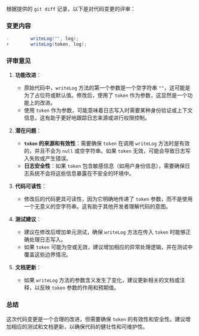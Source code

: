 根据提供的 `git diff` 记录，以下是对代码变更的评审：

### 变更内容
```java
-        writeLog("", log);
+        writeLog(token, log);
```

### 评审意见

1. **功能改进**：
   - 原始代码中，`writeLog` 方法的第一个参数是一个空字符串 `""`，这可能是为了占位符或默认值。修改后，使用了 `token` 作为参数，这显然是一个功能上的改进。
   - 使用 `token` 作为参数，可能意味着日志写入时需要某种身份验证或上下文信息，这有助于更好地跟踪日志来源或进行权限控制。

2. **潜在问题**：
   - **`token` 的来源和有效性**：需要确保 `token` 在调用 `writeLog` 方法时是有效的，并且不会为 `null` 或空字符串。如果 `token` 无效，可能会导致日志写入失败或产生错误。
   - **日志安全性**：如果 `token` 包含敏感信息（如用户身份信息），需要确保日志系统不会将这些信息暴露在不安全的环境中。

3. **代码可读性**：
   - 修改后的代码更具可读性，因为它明确地传递了 `token` 参数，而不是使用一个无意义的空字符串。这有助于其他开发者理解代码的意图。

4. **测试建议**：
   - 建议在修改后增加单元测试，确保 `writeLog` 方法在传入 `token` 时能够正确处理日志写入。
   - 如果 `token` 可能为空或无效，建议增加相应的异常处理逻辑，并在测试中覆盖这些边界情况。

5. **文档更新**：
   - 如果 `writeLog` 方法的参数含义发生了变化，建议更新相关的文档或注释，以反映 `token` 参数的作用和预期值。

### 总结
这次代码变更是一个合理的改进，但需要确保 `token` 的有效性和安全性。建议增加相应的测试和文档更新，以确保代码的健壮性和可维护性。